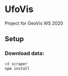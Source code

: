 # UfoVis
Project for GeoVis WS 2020


## Setup

### Download data:
```bash
cd scraper
npm install
```

